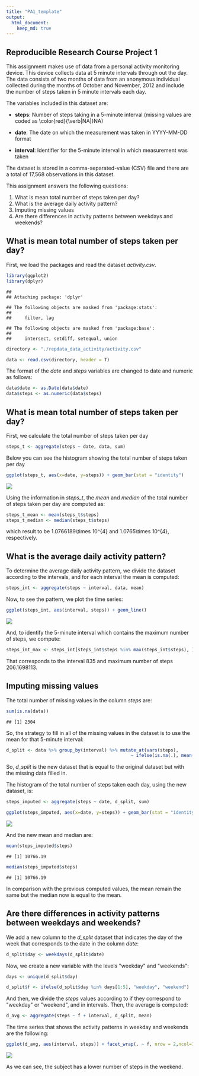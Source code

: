 ```yaml
--- 
title: "PA1_template" 
output: 
  html_document: 
    keep_md: true 
---
```


## Reproducible Research Course Project 1

This assignment makes use of data from a personal activity monitoring device. This device collects data at 5 minute intervals through out the day. The data consists of two months of data from an anonymous individual collected during the months of October and November, 2012 and include the number of steps taken in 5 minute intervals each day.

The variables included in this dataset are:

- **steps**: Number of steps taking in a 5-minute interval (missing values are coded as \color{red}{\verb|NA|}NA)

- **date**: The date on which the measurement was taken in YYYY-MM-DD format

- **interval**: Identifier for the 5-minute interval in which measurement was taken

The dataset is stored in a comma-separated-value (CSV) file and there are a total of 17,568 observations in this dataset.

This assignment answers the following questions:

1. What is mean total number of steps taken per day?
2. What is the average daily activity pattern?
3. Imputing missing values
4. Are there differences in activity patterns between weekdays and weekends?

## What is mean total number of steps taken per day?

First, we load the packages and read the dataset *activity.csv*. 


```r
library(ggplot2)
library(dplyr)
```

```
## 
## Attaching package: 'dplyr'
```

```
## The following objects are masked from 'package:stats':
## 
##     filter, lag
```

```
## The following objects are masked from 'package:base':
## 
##     intersect, setdiff, setequal, union
```

```r
directory <- "./repdata_data_activity/activity.csv"

data <- read.csv(directory, header = T)
```
The format of the *date* and *steps* variables are changed to date and numeric as 
follows:


```r
data$date <- as.Date(data$date)
data$steps <- as.numeric(data$steps)
```
## What is mean total number of steps taken per day?

First, we calculate the total number of steps taken per day



```r
steps_t <- aggregate(steps ~ date, data, sum)
```
Below you can see the histogram showing the total number of steps taken per day 

```r
ggplot(steps_t, aes(x=date, y=steps)) + geom_bar(stat = "identity")
```

![](PA1_template_files/figure-html/unnamed-chunk-3-1.png)<!-- -->

Using the information in *steps_t*, the *mean* and *median* of the total number 
of steps taken per day are computed as:


```r
steps_t_mean <- mean(steps_t$steps)
steps_t_median <- median(steps_t$steps)
```

which result to be 1.0766189\times 10^{4} and 1.0765\times 10^{4}, respectively.

## What is the average daily activity pattern?

To determine the average daily activity pattern, we divide the dataset according
to the intervals, and for each interval the mean is computed:


```r
steps_int <- aggregate(steps ~ interval, data, mean)
```
Now, to see the pattern, we plot the time series:


```r
ggplot(steps_int, aes(interval, steps)) + geom_line()
```

![](PA1_template_files/figure-html/unnamed-chunk-6-1.png)<!-- -->

And, to identify the 5-minute interval which contains the maximum number of steps,
we compute:


```r
steps_int_max <- steps_int[steps_int$steps %in% max(steps_int$steps), ]
```

That corresponds to the interval 835 and maximum number of
steps 206.1698113.

## Imputing missing values

The total number of missing values in the column *steps* are:


```r
sum(is.na(data))
```

```
## [1] 2304
```

So, the strategy to fill in all of the missing values in the dataset is to use
the mean for that 5-minute interval:


```r
d_split <- data %>% group_by(interval) %>% mutate_at(vars(steps), 
                                               ~ ifelse(is.na(.), mean(., na.rm=T), .) )
```

So, *d_split* is the new dataset that is equal to the original dataset but with
the missing data filled in.

The histogram of the total number of steps taken each day, using the new dataset,
is:


```r
steps_imputed <- aggregate(steps ~ date, d_split, sum)

ggplot(steps_imputed, aes(x=date, y=steps)) + geom_bar(stat = "identity")
```

![](PA1_template_files/figure-html/unnamed-chunk-10-1.png)<!-- -->

And the new mean and median are:


```r
mean(steps_imputed$steps)
```

```
## [1] 10766.19
```

```r
median(steps_imputed$steps)
```

```
## [1] 10766.19
```

In comparison with the previous computed values, the mean remain the same but
the median now is equal to the mean. 

## Are there differences in activity patterns between weekdays and weekends?

We add a new column to the *d_split* dataset that indicates the day of the week
that corresponds to the date in the column *date*:


```r
d_split$day <- weekdays(d_split$date)
```

Now, we create a new variable with the levels "weekday" and "weekends":


```r
days <- unique(d_split$day)

d_split$f <- ifelse(d_split$day %in% days[1:5], "weekday", "weekend") 
```

And then, we divide the *steps* values according to if they correspond to 
"weekday" or "weekend", and in intervals. Then, the average is computed:


```r
d_avg <- aggregate(steps ~ f + interval, d_split, mean)
```
The time series that shows the activity patterns in weekday and weekends are the
following:


```r
ggplot(d_avg, aes(interval, steps)) + facet_wrap(. ~ f, nrow = 2,ncol=1) + geom_line()
```

![](PA1_template_files/figure-html/unnamed-chunk-15-1.png)<!-- -->

As we can see, the subject has a lower number of steps in the weekend.

